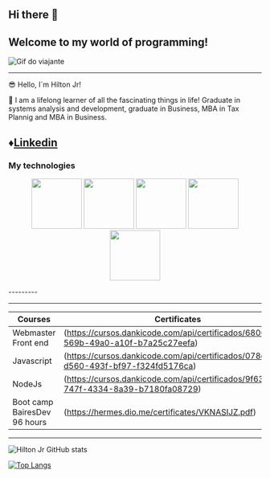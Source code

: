 ## Hi there 👋

## Welcome to my world of programming!

![Gif do viajante](https://encrypted-tbn0.gstatic.com/images?q=tbn:ANd9GcQTxH9r7VQx8MjkD4g2vG7ixCvSbjmMtmfiiA&s)

-------------------------

😎 Hello, I´m Hilton Jr!


📡 I am a lifelong learner of all the fascinating things in life!
Graduate in systems analysis and development, graduate in Business, MBA in Tax Plannig and MBA in Business. 

♦️[Linkedin](https://www.linkedin.com/in/hilton-jr-martins-4a1136223/)
--------------------------

### My technologies 
<p align="center">
<img src="https://cdn.jsdelivr.net/gh/devicons/devicon@latest/icons/html5/html5-original-wordmark.svg"width="100px">
<img src="https://cdn.jsdelivr.net/gh/devicons/devicon@latest/icons/css3/css3-original-wordmark.svg"width="100px">
<img src="https://cdn.jsdelivr.net/gh/devicons/devicon@latest/icons/javascript/javascript-original.svg"width="100px">
<img src="https://cdn.jsdelivr.net/gh/devicons/devicon@latest/icons/python/python-original-wordmark.svg"width="100px">
<img src="https://cdn.jsdelivr.net/gh/devicons/devicon@latest/icons/java/java-original-wordmark.svg"width="100px">
</p>
---------

----------------
|Courses | Certificates |
|--------|------------- |
|Webmaster Front end|(https://cursos.dankicode.com/api/certificados/68069765-569b-49a0-a10f-b7a25c27eefa)
|Javascript| (https://cursos.dankicode.com/api/certificados/078c57ab-d560-493f-bf97-f324fd5176ca)
|NodeJs|(https://cursos.dankicode.com/api/certificados/9f63e332-747f-4334-8a39-b7180fa08729)
|Boot camp BairesDev 96 hours|(https://hermes.dio.me/certificates/VKNASIJZ.pdf)
-------------

![Hilton Jr GitHub stats](https://github-readme-stats.vercel.app/api?username=hiltonjr-tech&show_icons=true&theme=radical)

[![Top Langs](https://github-readme-stats.vercel.app/api/top-langs/?username=hiltonjr-tech&layout=compact)](https://github.com/hiltonjr-tech/github-readme-stats)









<!--
**hiltonjr-tech/hiltonjr-tech** is a ✨ _special_ ✨ repository because its `README.md` (this file) appears on your GitHub profile.

Here are some ideas to get you started:

- 🔭 I’m currently working on ...
- 🌱 I’m currently learning ...
- 👯 I’m looking to collaborate on ...
- 🤔 I’m looking for help with ...
- 💬 Ask me about ...
- 📫 How to reach me: ...
- 😄 Pronouns: ...
- ⚡ Fun fact: ...
-->


[def]: https://github-readme-stats.vercel.app/api/top-langs/?username=anuraghazra&layout=compact